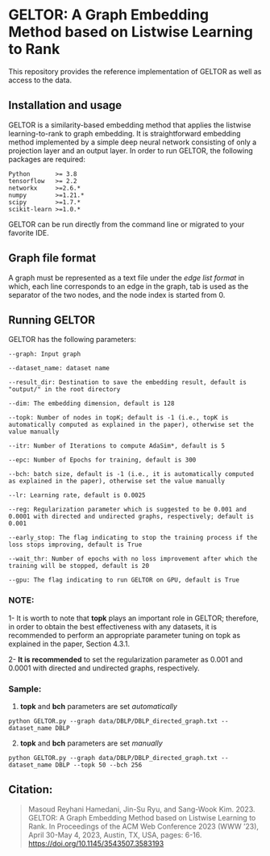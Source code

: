 # GELTOR: A Graph Embedding Method based on Listwise Learning to Rank

This repository provides the reference implementation of GELTOR as well as access to the data.

## Installation and usage
GELTOR is a similarity-based embedding method that applies the listwise learning-to-rank to graph embedding. It is straightforward embedding method implemented by a simple deep neural network consisting of only a projection layer and an output layer.
In order to run GELTOR, the following packages are required:
```
Python       >= 3.8
tensorflow   >= 2.2
networkx     >=2.6.*
numpy        >=1.21.*
scipy        >=1.7.*
scikit-learn >=1.0.*
```

GELTOR can be run directly from the command line or migrated to your favorite IDE.
## Graph file format
A graph must be represented as a text file under the *edge list format* in which, each line corresponds to an edge in the graph, tab is used as the separator of the two nodes, and the node index is started from 0. 

## Running GELTOR

GELTOR has the following parameters: 

```
--graph: Input graph

--dataset_name: dataset name

--result_dir: Destination to save the embedding result, default is "output/" in the root directory

--dim: The embedding dimension, default is 128

--topk: Number of nodes in topK; default is -1 (i.e., topK is automatically computed as explained in the paper), otherwise set the value manually

--itr: Number of Iterations to compute AdaSim*, default is 5

--epc: Number of Epochs for training, default is 300

--bch: batch size, default is -1 (i.e., it is automatically computed as explained in the paper), otherwise set the value manually

--lr: Learning rate, default is 0.0025

--reg: Regularization parameter which is suggested to be 0.001 and 0.0001 with directed and undirected graphs, respectively; default is 0.001

--early_stop: The flag indicating to stop the training process if the loss stops improving, default is True

--wait_thr: Number of epochs with no loss improvement after which the training will be stopped, default is 20

--gpu: The flag indicating to run GELTOR on GPU, default is True
```

### NOTE:
1- It is worth to note that **topk** plays an important role in GELTOR; therefore, in order to obtain the best effectiveness with any datasets, it is recommended to perform an appropriate parameter tuning on topk as explained in the paper, Section 4.3.1.

2- **It is recommended** to set the regularization parameter as 0.001 and 0.0001 with directed and undirected graphs, respectively.

### Sample:
1) **topk** and **bch** parameters are set _automatically_

```
python GELTOR.py --graph data/DBLP/DBLP_directed_graph.txt --dataset_name DBLP
```

2) **topk** and **bch** parameters are set _manually_

```
python GELTOR.py --graph data/DBLP/DBLP_directed_graph.txt --dataset_name DBLP --topk 50 --bch 256
```
## Citation:
> Masoud Reyhani Hamedani, Jin-Su Ryu, and Sang-Wook Kim. 2023. GELTOR: A Graph Embedding Method based on Listwise Learning to Rank. In Proceedings of the ACM Web Conference 2023 (WWW ’23), April 30-May 4, 2023, Austin, TX, USA, pages: 6-16. https://doi.org/10.1145/3543507.3583193

